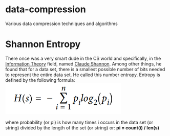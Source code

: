 # data-compression
Various data compression techniques and algorithms

# Shannon Entropy
There once was a very smart dude in the CS world and specifically, in the [Information Theory](https://en.wikipedia.org/wiki/Information_theory) field, named [Claude Shannon](https://www.itsoc.org/about/shannon). Among other things, he found that for a data set, there is a smallest possible number of bits needed to represent the entire data set. He called this number entropy.
Entropy is defined by the following formula:
![Entropy Formula](/images/entropy_formula.png)

where probability (or pi) is how many times i occurs in the data set (or string) divided by the length of the set (or string) or: <b>pi = count(i) / len(s)</b>
